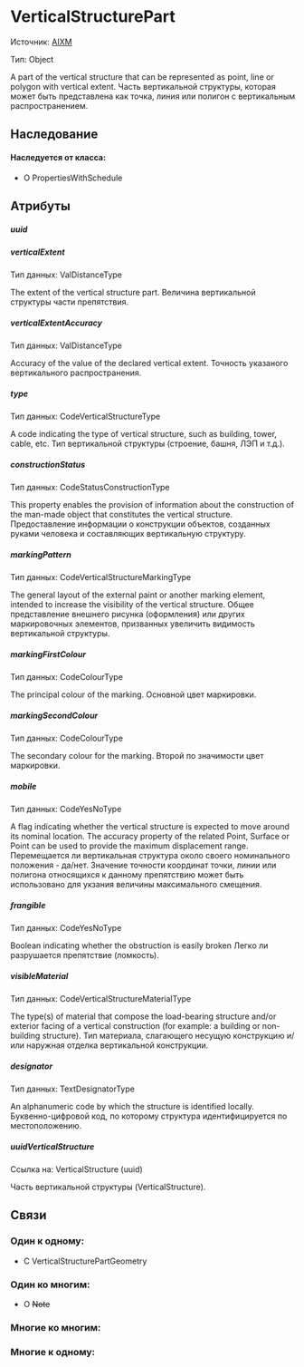 VerticalStructurePart
===============
Источник: [AIXM](https://extranet.eurocontrol.int/http://webprisme.cfmu.eurocontrol.int/aixmwiki_public/bin/view/AIXM/Class_VerticalStructurePart)

Тип: Object

A part of the vertical structure that can be represented as point, line or polygon with vertical extent.
Часть вертикальной структуры, которая может быть представлена как точка, линия или полигон с вертикальным распространением.

## Наследование

#### Наследуется от класса:

- O PropertiesWithSchedule

## Атрибуты

##### uuid

##### verticalExtent
Тип данных: ValDistanceType

The extent of the vertical structure part.
Величина вертикальной структуры части препятствия.

##### verticalExtentAccuracy
Тип данных: ValDistanceType

Accuracy of the value of the declared vertical extent.
Точность указаного вертикального распространения.

##### type
Тип данных: CodeVerticalStructureType

A code indicating the type of vertical structure, such as building, tower, cable, etc.
Тип вертикальной структуры (строение, башня, ЛЭП и т.д.).

##### constructionStatus
Тип данных: CodeStatusConstructionType

This property enables the provision of information about the construction of the man-made object that constitutes the vertical structure.
Предоставление информации о конструкции объектов, созданных руками человека и составляющих вертикальную структуру.

##### markingPattern
Тип данных: CodeVerticalStructureMarkingType

The general layout of the external paint or another marking element, intended to increase the visibility of the vertical structure.
Общее представление внешнего рисунка (оформления) или других маркировочных элементов, призванных увеличить видимость вертикальной структуры.

##### markingFirstColour
Тип данных: CodeColourType

The principal colour of the marking.
Основной цвет маркировки.

##### markingSecondColour
Тип данных: CodeColourType

The secondary colour for the marking.
Второй по значимости цвет маркировки.

##### mobile
Тип данных: CodeYesNoType

A flag indicating whether the vertical structure is expected to move around its nominal location.
The accuracy property of the related Point, Surface or Point can be used to provide the maximum displacement range.
Перемещается ли вертикальная структура около своего номинального положения - да/нет.
Значение точности координат точки, линии или полигона относящихся к данному препятствию может быть использовано для укзания величины максимального смещения.

##### frangible
Тип данных: CodeYesNoType

Boolean indicating whether the obstruction is easily broken
Легко ли разрушается препятствие (ломкость).

##### visibleMaterial
Тип данных: CodeVerticalStructureMaterialType

The type(s) of material that compose the load-bearing structure and/or exterior facing of a vertical construction (for example: a building or non-building structure).
Тип материала, слагающего несущую конструкцию и/или наружная отделка вертикальной конструкции.

##### designator
Тип данных: TextDesignatorType

An alphanumeric code by which the structure is identified locally.
Буквенно-цифровой код, по которому структура идентифицируется по местоположению.


##### uuidVerticalStructure
Ссылка на: VerticalStructure (uuid)

Часть вертикальной структуры (VerticalStructure).

## Связи

### Один к одному:

- С VerticalStructurePartGeometry

### Один ко многим:

- O ~~Note~~

### Многие ко многим:


### Многие к одному:



